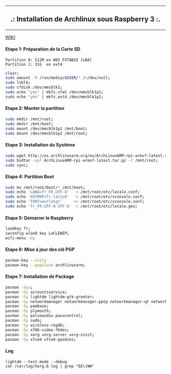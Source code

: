 ------------------------------------------------------------------------------------------------------------------------------------------------

## <p align='center'> .: Installation de Archlinux sous Raspberry 3 :. </p>

------------------------------------------------------------------------------------------------------------------------------------------------

[WIKI](https://archlinuxarm.org/platforms/armv8/broadcom/raspberry-pi-3)

#### Etape 1: Préparation de la Carte SD

```
Partition 0: 512M en W95 FSTAB32 (LBA)
Partition 1: 31G  en ext4
```

```bash
clear;
sudo umount -R /run/media/$USER/* 2>/dev/null;
sudo lsblk;
sudo cfdisk /dev/mmcblk1;
sudo echo "yes" | mkfs.vfat /dev/mmcblk1p1;
sudo echo "yes" | mkfs.ext4 /dev/mmcblk1p2;
```

#### Etape 2: Monter la partition
```bash
sudo mkdir /mnt/root;
sudo mkdir /mnt/boot;
sudo mount /dev/mmcblk1p1 /mnt/boot;
sudo mount /dev/mmcblk1p2 /mnt/root;
```

#### Etape 3: Installation du Système
```bash
sudo wget http://os.archlinuxarm.org/os/ArchLinuxARM-rpi-armv7-latest.tar.gz;
sudo bsdtar -xpf ArchLinuxARM-rpi-armv7-latest.tar.gz -C /mnt/root;
sudo sync;
```

#### Etape 4: Partition Boot
```bash
sudo mv /mnt/root/boot/* /mnt/boot;
sudo echo 'LANG=fr_FR.UTF-8'   > /mnt/root/etc/locale.conf;
sudo echo 'KEYMAP=fr-latin9'   > /mnt/root/etc/vconsole.conf;
sudo echo 'FONT=eurlatgr'     >> /mnt/root/etc/vconsole.conf;
sudo echo 'fr_FR.UTF-8 UTF-8'  > /mnt/root/etc/locale.gen;
```

#### Etape 5: Démarrer le Raspberry
```bash
loadkey fr;
iwconfig wlan0 key LaCLEWEP;
wifi-menu -o;
```

#### Etape 6: Mise à jour des clé PGP
```bash
pacman-key --init;
pacman-key --populate archlinuxarm;
```

#### Etape 7: Installation de Package
```bash
pacman -Syu;
pacman -Sy accountsservice;
pacman -Sy lightdm lightdm-gtk-greeter;
pacman -Sy networkmanager networkmanager-pptp networkmanager-qt network-manager-applet;
pacman -Sy pambase;
pacman -Sy plymouth;
pacman -Sy pulseaudio pavucontrol;
pacman -Sy sudo;
pacman -Sy wireless-regdb;
pacman -Sy xf86-video-fbdev;
pacman -Sy xorg xorg-server xorg-xinit;
pacman -Sy xfce4 xfce4-goodies;
```

#### Log
```
lightdm --test-mode --debug
cat /var/log/Xorg.0.log | grep "EE\|WW"
```

